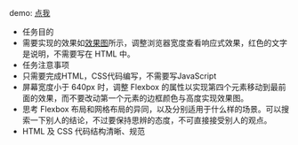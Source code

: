demo: [点我](http://cheesekun.top/ife-xiaowei/flex/index.html)

- 任务目的
 - 需要实现的效果如[效果图](http://7xrp04.com1.z0.glb.clouddn.com/task_1_10_1.png)所示，调整浏览器宽度查看响应式效果，红色的文字是说明，不需要写在 HTML 中。
- 任务注意事项
 - 只需要完成HTML，CSS代码编写，不需要写JavaScript
 - 屏幕宽度小于 640px 时，调整 Flexbox 的属性以实现第四个元素移动到最前面的效果，而不要改动第一个元素的边框颜色与高度实现效果图。
 - 思考 Flexbox 布局和网格布局的异同，以及分别适用于什么样的场景。可以搜索一下别人的结论，不过要保持思辨的态度，不可直接接受别人的观点。
 - HTML 及 CSS 代码结构清晰、规范